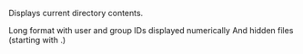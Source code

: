 Displays current directory contents.

Long format
with user and group IDs displayed numerically
And hidden files (starting with .)
